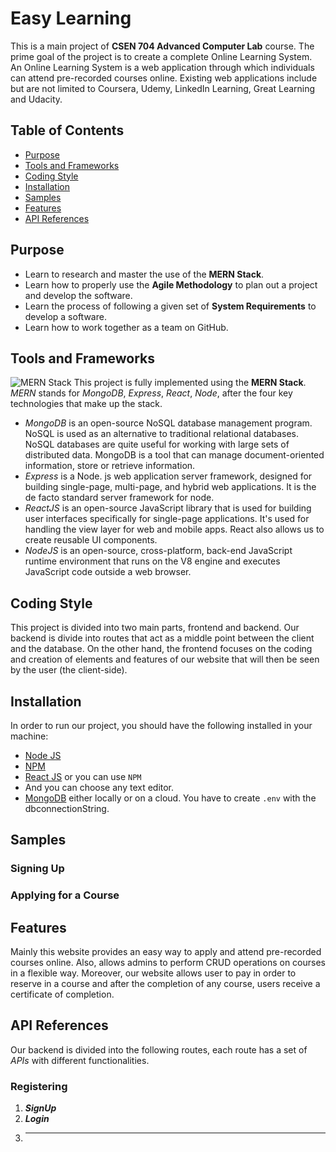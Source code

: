 # Easy Learning

This is a main project of **CSEN 704 Advanced Computer Lab** course. The prime goal of the project is to create a complete Online Learning System. An Online Learning System is a web application through which individuals can attend pre-recorded courses online. Existing web applications include but are not limited to Coursera, Udemy, LinkedIn Learning, Great Learning and Udacity.

## Table of Contents
- [Purpose](#purpose)
- [Tools and Frameworks](#tools-and-frameworks)
- [Coding Style](#coding-style)
- [Installation](#installation)
- [Samples](#samples)
- [Features](#features)
- [API References](#api-references)

## Purpose

- Learn to research and master the use of the **MERN Stack**.
- Learn how to properly use the **Agile Methodology** to plan out a project and develop the software.
- Learn the process of following a given set of **System Requirements** to develop a software.
- Learn how to work together as a team on GitHub.


## Tools and Frameworks
![MERN Stack](https://user-images.githubusercontent.com/60584447/146457684-e9f0bb67-605f-48ae-908e-590405719e85.png)
This project is fully implemented using the **MERN Stack**. *MERN* stands for *MongoDB*, *Express*, *React*, *Node*, after the four key technologies that make up the stack.
- *MongoDB* is an open-source NoSQL database management program. NoSQL is used as an alternative to traditional relational databases. NoSQL databases are quite useful for working with large sets of distributed data. MongoDB is a tool that can manage document-oriented information, store or retrieve information.
- *Express* is a Node. js web application server framework, designed for building single-page, multi-page, and hybrid web applications. It is the de facto standard server framework for node.
- *ReactJS* is an open-source JavaScript library that is used for building user interfaces specifically for single-page applications. It's used for handling the view layer for web and mobile apps. React also allows us to create reusable UI components.
- *NodeJS* is an open-source, cross-platform, back-end JavaScript runtime environment that runs on the V8 engine and executes JavaScript code outside a web browser.

## Coding Style
This project is divided into two main parts, frontend and backend. Our backend is divide into routes that act as a middle point between the client and the database. On the other hand, the frontend focuses on the coding and creation of elements and features of our website that will then be seen by the user (the client-side).


## Installation
In order to run our project, you should have the following installed in your machine:
 - [Node JS](https://nodejs.org/en/)
 - [NPM](https://www.npmjs.com/)
 - [React JS](https://react-cn.github.io/react/downloads.html) or you can use `NPM`
 - And you can choose any text editor.
 - [MongoDB](https://docs.mongodb.com/manual/installation/) either locally or on a cloud. You have to create `.env` with the dbconnectionString.

## Samples
### Signing Up

### Applying for a Course


## Features

Mainly this website provides an easy way to apply and attend pre-recorded courses online. Also, allows admins to perform CRUD operations on courses in a flexible way. Moreover, our website allows user to pay in order to reserve in a course and after the completion of any course, users receive a certificate of completion.


## API References
Our backend is divided into the following routes, each route has a set of *APIs* with different functionalities.

### Registering
1. ***SignUp***
2. ***Login***
3. ***
